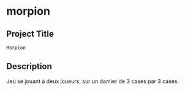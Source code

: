 # morpion

## Project Title
```
Morpion
```
## Description

Jeu se jouant à deux joueurs, sur un damier de 3 cases par 3 cases.
